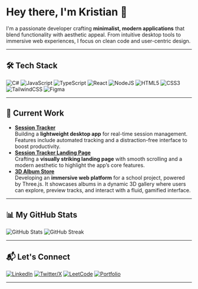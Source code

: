 
# Hey there, I'm Kristian 👋

I'm a passionate developer crafting **minimalist, modern applications** that blend functionality with aesthetic appeal. From intuitive desktop tools to immersive web experiences, I focus on clean code and user-centric design.

---

## 🛠️ Tech Stack
![C#](https://img.shields.io/badge/c%23-%23239120.svg?style=for-the-badge&logo=csharp&logoColor=white)
![JavaScript](https://img.shields.io/badge/javascript-%23323330.svg?style=for-the-badge&logo=javascript&logoColor=%23F7DF1E)
![TypeScript](https://img.shields.io/badge/typescript-%23007ACC.svg?style=for-the-badge&logo=typescript&logoColor=white)
![React](https://img.shields.io/badge/react-%2320232a.svg?style=for-the-badge&logo=react&logoColor=%2361DAFB)
![NodeJS](https://img.shields.io/badge/node.js-6DA55F?style=for-the-badge&logo=node.js&logoColor=white)
![HTML5](https://img.shields.io/badge/html5-%23E34F26.svg?style=for-the-badge&logo=html5&logoColor=white)
![CSS3](https://img.shields.io/badge/css3-%231572B6.svg?style=for-the-badge&logo=css3&logoColor=white)
![TailwindCSS](https://img.shields.io/badge/tailwindcss-%2338B2AC.svg?style=for-the-badge&logo=tailwind-css&logoColor=white)
![Figma](https://img.shields.io/badge/figma-%23F24E1E.svg?style=for-the-badge&logo=figma&logoColor=white)

---

## 🚀 Current Work
- **[Session Tracker](https://github.com/1fifly/session-tracker)**  
  Building a **lightweight desktop app** for real-time session management. Features include automated tracking and a distraction-free interface to boost productivity.
- **[Session Tracker Landing Page](https://github.com/1fifly/session-tracker-landing)**  
  Crafting a **visually striking landing page** with smooth scrolling and a modern aesthetic to highlight the app’s core features.
- **[3D Album Store](https://github.com/1fifly/3d-album-store)**  
  Developing an **immersive web platform** for a school project, powered by Three.js. It showcases albums in a dynamic 3D gallery where users can explore, preview tracks, and interact with a fluid, gamified interface.

---

## 📊 My GitHub Stats
<p align="left">
  <img src="https://github-readme-stats.vercel.app/api?username=1fifly&show_icons=true&theme=transparent&hide_border=true&title_color=ffffff&text_color=94a3b8&icon_color=60a5fa" alt="GitHub Stats">
  <img src="https://github-readme-streak-stats.herokuapp.com/?user=1fifly&theme=transparent&hide_border=true&title_color=ffffff&text_color=94a3b8&ring=60a5fa&fire=60a5fa&currStreakLabel=60a5fa" alt="GitHub Streak">
</p>

---

## 📬 Let's Connect
[![LinkedIn](https://img.shields.io/badge/linkedin-%230077B5.svg?style=for-the-badge&logo=linkedin&logoColor=white)](https://linkedin.com/in/yourprofile)
[![Twitter/X](https://img.shields.io/badge/X-%23000000.svg?style=for-the-badge&logo=X&logoColor=white)](https://x.com/yourhandle)
[![LeetCode](https://img.shields.io/badge/LeetCode-000000?style=for-the-badge&logo=LeetCode&logoColor=#d16c06)](https://leetcode.com/yourprofile)
[![Portfolio](https://img.shields.io/badge/Portfolio-%23000000.svg?style=for-the-badge&logo=firefox&logoColor=#FF7139)](https://yourportfolio.com)

---
